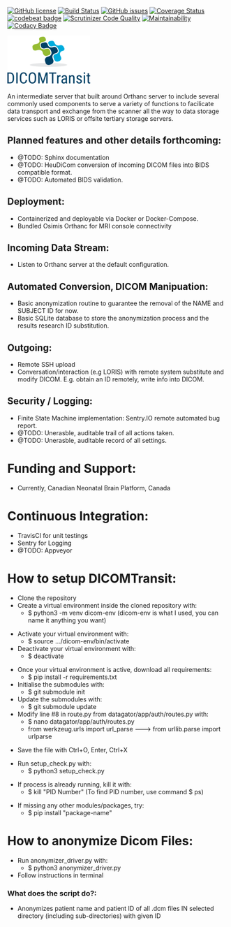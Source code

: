 [![GitHub license](https://img.shields.io/github/license/CNBP/DICOMTransit.svg)](https://github.com/CNBP/DICOMTransit/blob/master/LICENSE) [![Build Status](https://travis-ci.com/CNBP/DICOMTransit.svg?branch=master)](https://travis-ci.com/CNBP/DICOMTransit) [![GitHub issues](https://img.shields.io/github/issues/CNBP/DICOMTransit.svg)](https://github.com/CNBP/DICOMTransit/issues) [![Coverage Status](https://coveralls.io/repos/github/CNBP/DICOMTransit/badge.svg?branch=DICOMAnonimization)](https://coveralls.io/github/CNBP/DICOMTransit?branch=DICOMAnonimization) [![codebeat badge](https://codebeat.co/badges/77d7fbdb-2823-49f2-a311-2eea70d4eb28)](https://codebeat.co/projects/github-com-cnbp-dicomtransit-master) [![Scrutinizer Code Quality](https://scrutinizer-ci.com/g/CNBP/DICOMTransit/badges/quality-score.png?b=master)](https://scrutinizer-ci.com/g/CNBP/DICOMTransit/?branch=master) [![Maintainability](https://api.codeclimate.com/v1/badges/36f48abc2a8c3802914a/maintainability)](https://codeclimate.com/github/CNBP/DICOMTransit/maintainability) [![Codacy Badge](https://api.codacy.com/project/badge/Grade/03a4b7ba72c54989ad8f063693184c04)](https://www.codacy.com/app/dyt811/DICOMTransit?utm_source=github.com&amp;utm_medium=referral&amp;utm_content=CNBP/DICOMTransit&amp;utm_campaign=Badge_Grade) 

![DICOMTranist Logo](https://github.com/CNBP/DICOMTransit/blob/master/logo.png)

An intermediate server that built around Orthanc server to include several commonly used components to serve a variety of functions to facilicate data transport and exchange from the scanner all the way to data storage services such as LORIS or offsite tertiary storage servers. 


## Planned features and other details forthcoming:
- @TODO: Sphinx documentation
- @TODO: HeuDiCom conversion of incoming DICOM files into BIDS compatible format.
- @TODO: Automated BIDS validation. 

## Deployment: 
- Containerized and deployable via Docker or Docker-Compose.
- Bundled Osimis Orthanc for MRI console connectivity

## Incoming Data Stream:
- Listen to Orthanc server at the default configuration.  

## Automated Conversion, DICOM Manipuation:
- Basic anonymization routine to guarantee the removal of the NAME and SUBJECT ID for now. 
- Basic SQLite database to store the anonymization process and the results research ID substitution. 

## Outgoing:
- Remote SSH upload
- Conversation/interaction (e.g LORIS) with remote system substitute and modify DICOM. E.g. obtain an ID remotely, write info into DICOM. 

## Security / Logging:
- Finite State Machine implementation: Sentry.IO remote automated bug report. 
- @TODO: Unerasble, auditable trail of all actions taken.
- @TODO: Unerasble, auditable record of all settings.

# Funding and Support:
* Currently, Canadian Neonatal Brain Platform, Canada

# Continuous Integration:
- TravisCI for unit testings
- Sentry for Logging
- @TODO: Appveyor

# How to setup DICOMTransit:
- Clone the repository
- Create a virtual environment inside the cloned repository with:
	- $ python3 -m venv dicom-env (dicom-env is what I used, you can name it anything you want)
+ Activate your virtual environment with:	
	- $ source .../dicom-env/bin/activate
+ Deactivate your virtual environment with:
	- $ deactivate
- Once your virtual environment is active, download all requirements:
	- $ pip install -r requirements.txt 	
- Initialise the submodules with:
	- $ git submodule init
- Update the submodules with:
	- $ git submodule update
- Modify line #8 in route.py from datagator/app/auth/routes.py with:
  - $ nano datagator/app/auth/routes.py
  - from werkzeug.urls import url_parse ---> from urllib.parse import urlparse
+ Save the file with Ctrl+O, Enter, Ctrl+X
- Run setup_check.py with:
	- $ python3 setup_check.py
+ If process is already running, kill it with:
	- $ kill "PID Number" (To find PID number, use command $ ps)
- If missing any other modules/packages, try:
	- $ pip install "package-name"

# How to anonymize Dicom Files:
- Run anonymizer_driver.py with:
	- $ python3 anonymizer_driver.py
- Follow instructions in terminal

### What does the script do?: 
- Anonymizes patient name and patient ID of all .dcm files IN selected directory (including sub-directories) with given ID